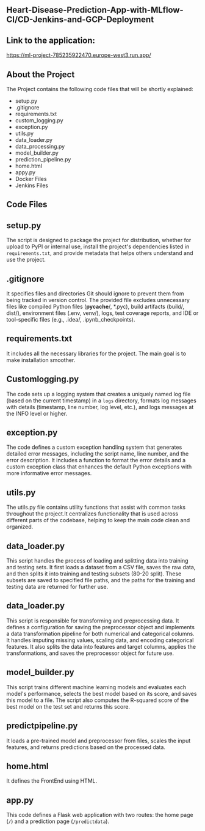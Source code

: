 ## Heart-Disease-Prediction-App-with-MLflow-CI/CD-Jenkins-and-GCP-Deployment


## Link to the application:

https://ml-project-785235922470.europe-west3.run.app/

## About the Project

The Project contains the following code files that will be shortly explained:

* setup.py
* .gitignore
* requirements.txt
* custom_logging.py
* exception.py
* utils.py
* data_loader.py
* data_processing.py
* model_builder.py
* prediction_pipeline.py
* home.html
* appy.py
* Docker Files
* Jenkins Files


## Code Files

## setup.py

The script is designed to package the project for distribution, whether for upload to PyPI or internal use, install the project's dependencies listed in `requirements.txt`, and provide metadata that helps others understand and use the project. 

## .gitignore

It specifies files and directories Git should ignore to prevent them from being tracked in version control. The provided file excludes unnecessary files like compiled Python files (__pycache__/, *.pyc), build artifacts (build/, dist/), environment files (.env, venv/), logs, test coverage reports, and IDE or tool-specific files (e.g., .idea/, .ipynb_checkpoints).

## requirements.txt

It includes all the necessary libraries for the project. The main goal is to make installation smoother.

## Customlogging.py

The code sets up a logging system that creates a uniquely named log file (based on the current timestamp) in a `logs` directory, formats log messages with details (timestamp, line number, log level, etc.), and logs messages at the INFO level or higher.

## exception.py

The code defines a custom exception handling system that generates detailed error messages, including the script name, line number, and the error description. It includes a function to format the error details and a custom exception class that enhances the default Python exceptions with more informative error messages.

## utils.py

The utils.py file contains utility functions that assist with common tasks throughout the project.It centralizes functionality that is used across different parts of the codebase, helping to keep the main code clean and organized. 

## data_loader.py

This script handles the process of loading and splitting data into training and testing sets. It first loads a dataset from a CSV file, saves the raw data, and then splits it into training and testing subsets (80-20 split). These subsets are saved to specified file paths, and the paths for the training and testing data are returned for further use.

## data_loader.py

This script is responsible for transforming and preprocessing data. It defines a configuration for saving the preprocessor object and implements a data transformation pipeline for both numerical and categorical columns. It handles imputing missing values, scaling data, and encoding categorical features. It also splits the data into features and target columns, applies the transformations, and saves the preprocessor object for future use.

## model_builder.py

This script trains different machine learning models and evaluates each model's performance, selects the best model based on its score, and saves this model to a file. The script also computes the R-squared score of the best model on the test set and returns this score.

## predictpipeline.py

It loads a pre-trained model and preprocessor from files, scales the input features, and returns predictions based on the processed data. 

## home.html

It defines the FrontEnd using HTML. 

## app.py

This code defines a Flask web application with two routes: the home page (`/`) and a prediction page (`/predictdata`). 
